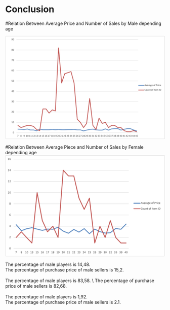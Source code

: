 # Conclusion

#Relation Between Average Price and Number of Sales by Male depending age

![alt text](https://github.com/warshophysical/pandas-challenge/blob/main/HeroesOfPymoli/Resources/Picture1.png?raw=true)



#Relation Between Average Piece and Number of Sales by Female depending age
![alt text](https://github.com/warshophysical/pandas-challenge/blob/main/HeroesOfPymoli/Resources/Picture2.png?raw=true)



The percentage of male players is 14,48. \
The percentage of purchase price of male sellers is 15,2. \
\
The percentage of male players is 83,58. \ 
The percentage of purchase price of male sellers is 82,68. \
\
The percentage of male players is 1,92. \
The percentage of purchase price of male sellers is 2.1. 



